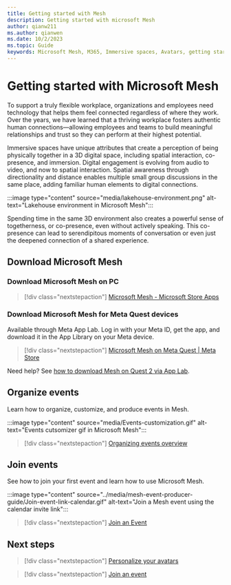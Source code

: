 ```yaml
---
title: Getting started with Mesh
description: Getting started with microsoft Mesh
author: qianw211    
ms.author: qianwen
ms.date: 10/2/2023
ms.topic: Guide
keywords: Microsoft Mesh, M365, Immersive spaces, Avatars, getting started, documentation, features
---
```


# Getting started with Microsoft Mesh

To support a truly flexible workplace, organizations and employees need technology that helps them feel connected regardless of where they work. Over the years, we have learned that a thriving workplace fosters authentic human connections—allowing employees and teams to build meaningful relationships and trust so they can perform at their highest potential.

Immersive spaces have unique attributes that create a perception of being physically together in a 3D digital space, including spatial interaction, co-presence, and immersion. Digital engagement is evolving from audio to video, and now to spatial interaction. Spatial awareness through directionality and distance enables multiple small group discussions in the same place, adding familiar human elements to digital connections.

:::image type="content" source="media/lakehouse-environment.png" alt-text="Lakehouse environment in Microsoft Mesh":::

Spending time in the same 3D environment also creates a powerful sense of togetherness, or co-presence, even without actively speaking. This co-presence can lead to serendipitous moments of conversation or even just the deepened connection of a shared experience.

## Download Microsoft Mesh

### Download Microsoft Mesh on PC

> [!div class="nextstepaction"]
> [Microsoft Mesh - Microsoft Store Apps](https://apps.microsoft.com/store/detail/microsoft-mesh/9NLXZJ1FDBD7?hl=en-us&gl=us&rtc=1)

### Download Microsoft Mesh for Meta Quest devices

Available through Meta App Lab. Log in with your Meta ID, get the app, and download it in the App Library on your Meta device.

> [!div class="nextstepaction"]
> [Microsoft Mesh on Meta Quest | Meta Store](https://www.meta.com/experiences/6750166401689690/)

Need help? See [how to download Mesh on Quest 2 via App Lab](../Resources/mesh-events-help.md#how-to-download-mesh-on-quest-2-via-app-lab).

## Organize events

Learn how to organize, customize, and produce events in Mesh.

:::image type="content" source="media/Events-customization.gif" alt-text="Events cutsomizer gif in Microsoft Mesh":::

   > [!div class="nextstepaction"]
   > [Organizing events overview](../events-guide/events-overview.md)

## Join events

See how to join your first event and learn how to use Microsoft Mesh.

:::image type="content" source="../media/mesh-event-producer-guide/Join-event-link-calendar.gif" alt-text="Join a Mesh event using the calendar invite link":::

> [!div class="nextstepaction"]
> [Join an Event](join-an-event.md)

## Next steps

   > [!div class="nextstepaction"]
   > [Personalize your avatars](avatars.md)

   > [!div class="nextstepaction"]
   > [Join an event](join-an-event.md)
